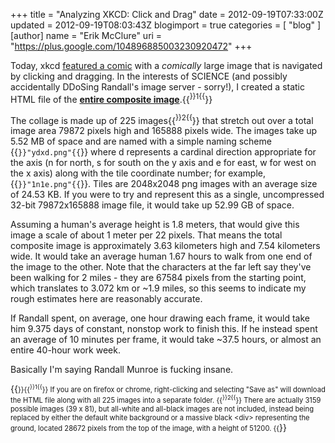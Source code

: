 +++
title = "Analyzing XKCD: Click and Drag"
date = 2012-09-19T07:33:00Z
updated = 2012-09-19T08:03:43Z
blogimport = true 
categories = [ "blog" ]
[author]
	name = "Erik McClure"
	uri = "https://plus.google.com/104896885003230920472"
+++

Today, xkcd [featured a comic](http://xkcd.com/1110/) with a *comically* large image that is navigated by clicking and dragging. In the interests of SCIENCE (and possibly accidentally DDoSing Randall's image server - sorry!), I created a static HTML file of the **[entire composite image](http://blackspherestudios.com/storage/xkcd_huge_static.html)**.{{<sup>}}1{{</sup>}}

The collage is made up of 225 images{{<sup>}}2{{</sup>}} that stretch out over a total image area 79872 pixels high and 165888 pixels wide. The images take up 5.52 MB of space and are named with a simple naming scheme {{<code>}}"ydxd.png"{{</code>}} where d represents a cardinal direction appropriate for the axis (n for north, s for south on the y axis and e for east, w for west on the x axis) along with the tile coordinate number; for example, {{<code>}}"1n1e.png"{{</code>}}. Tiles are 2048x2048 png images with an average size of 24.53 KB. If you were to try and represent this as a single, uncompressed 32-bit 79872x165888 image file, it would take up 52.99 GB of space.

Assuming a human's average height is 1.8 meters, that would give this image a scale of about 1 meter per 22 pixels. That means the total composite image is approximately 3.63 kilometers high and 7.54 kilometers wide. It would take an average human 1.67 hours to walk from one end of the image to the other. Note that the characters at the far left say they've been walking for 2 miles - they are 67584 pixels from the starting point, which translates to 3.072 km or ~1.9 miles, so this seems to indicate my rough estimates here are reasonably accurate.

If Randall spent, on average, one hour drawing each frame, it would take him 9.375 days of constant, nonstop work to finish this. If he instead spent an average of 10 minutes per frame, it would take ~37.5 hours, or almost an entire 40-hour work week.

Basically I'm saying Randall Munroe is fucking insane.

{{<span style="font-size:80%">}}{{<sup>}}1{{</sup>}} If you are on firefox or chrome, right-clicking and selecting "Save as" will download the HTML file along with all 225 images into a separate folder.
{{<sup>}}2{{</sup>}} There are actually 3159 possible images (39 x 81), but all-white and all-black images are not included, instead being replaced by either the default white background or a massive black &lt;div&gt; representing the ground, located 28672 pixels from the top of the image, with a height of 51200.
{{</span>}}
